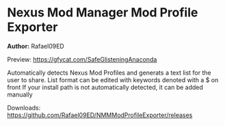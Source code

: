 # Nexus Mod Manager Mod Profile Exporter
**Author:** Rafael09ED

Preview: https://gfycat.com/SafeGlisteningAnaconda

Automatically detects Nexus Mod Profiles and generats a text list for the user to share.
List format can be edited with keywords denoted with a $ on front
If your install path is not automatically detected, it can be added manually

Downloads: https://github.com/Rafael09ED/NMMModProfileExporter/releases
